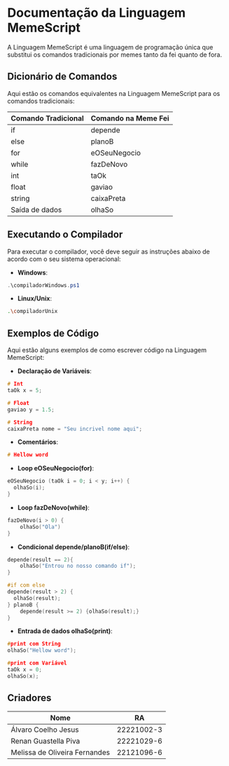 # Documentação da Linguagem MemeScript

A Linguagem MemeScript é uma linguagem de programação única que substitui os comandos tradicionais por memes tanto da fei quanto de fora.

## Dicionário de Comandos

Aqui estão os comandos equivalentes na Linguagem MemeScript para os comandos tradicionais:

| Comando Tradicional | Comando na Meme Fei |
| ------------------- | ------------------- |
| if                  | depende             |
| else                | planoB              |
| for                 | eOSeuNegocio        |
| while               | fazDeNovo           |
| int                 | taOk                |
| float               | gaviao              |
| string              | caixaPreta          |
| Saída de dados      | olhaSo              |

## Executando o Compilador

Para executar o compilador, você deve seguir as instruções abaixo de acordo com o seu sistema operacional:

- **Windows**:

```ps1
.\compiladorWindows.ps1
```

- **Linux/Unix**:

```bash
.\compiladorUnix
```

## Exemplos de Código

Aqui estão alguns exemplos de como escrever código na Linguagem MemeScript:

- **Declaração de Variáveis**:

```c
# Int
taOk x = 5;

# Float
gaviao y = 1.5;

# String
caixaPreta nome = "Seu incrivel nome aqui";
```

- **Comentários**:

```c
# Hellow word
```

- **Loop eOSeuNegocio(for)**:

```c
eOSeuNegocio (taOk i = 0; i < y; i++) {
  olhaSo(i);
}
```

- **Loop fazDeNovo(while)**:

```c
fazDeNovo(i > 0) {
    olhaSo("Ola")
}
```

- **Condicional depende/planoB(if/else)**:

```c
depende(result == 2){
	olhaSo("Entrou no nosso comando if");
}

#if com else
depende(result > 2) {
  olhaSo(result);
} planoB {
	depende(result >= 2) {olhaSo(result);}
}
```

- **Entrada de dados olhaSo(print)**:

```c
#print com String
olhaSo("Hellow word");

#print com Variável
taOk x = 0;
olhaSo(x);

```

## Criadores

| Nome                          | RA         |
| ----------------------------- | ---------- |
| Álvaro Coelho Jesus           | 22221002-3 |
| Renan Guastella Piva          | 22221029-6 |
| Melissa de Oliveira Fernandes | 22121096-6 |
